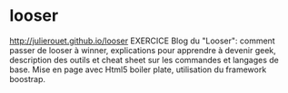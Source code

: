 # looser
 http://julierouet.github.io/looser
 EXERCICE
 Blog du "Looser": comment passer de looser à winner, explications pour apprendre à devenir geek,
 description des outils et cheat sheet sur les commandes et langages de base. 
 Mise en page avec Html5 boiler plate, utilisation du framework boostrap.
